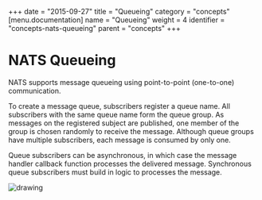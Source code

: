 +++
date = "2015-09-27"
title = "Queueing"
category = "concepts"
[menu.documentation]
  name = "Queueing"
  weight = 4
  identifier = "concepts-nats-queueing"
  parent = "concepts"
+++

# NATS Queueing

NATS supports message queueing using point-to-point (one-to-one) communication.

To create a message queue, subscribers register a queue name. All subscribers with the same queue name form the queue group. As messages on the registered subject are published, one member of the group is chosen randomly to receive the message. Although queue groups have multiple subscribers, each message is consumed by only one.

Queue subscribers can be asynchronous, in which case the message handler callback function processes the delivered message. Synchronous queue subscribers must build in logic to processes the message.

![drawing](/img/documentation/nats-queue.png)
